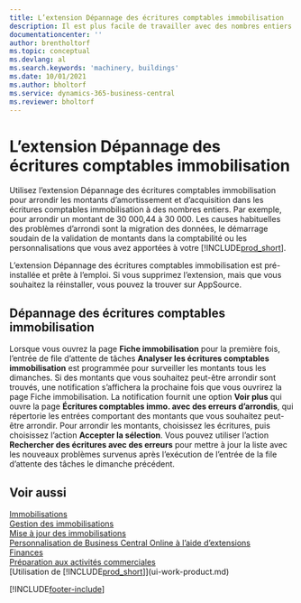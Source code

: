 ```yaml
---
title: L’extension Dépannage des écritures comptables immobilisation
description: Il est plus facile de travailler avec des nombres entiers. Utilisez cette extension pour arrondir les montants des immobilisations dans les écritures comptables immobilisation.
documentationcenter: ''
author: brentholtorf
ms.topic: conceptual
ms.devlang: al
ms.search.keywords: 'machinery, buildings'
ms.date: 10/01/2021
ms.author: bholtorf
ms.service: dynamics-365-business-central
ms.reviewer: bholtorf
---
```

# <a name="the-troubleshooting-fa-ledger-entries-extension"></a>L’extension Dépannage des écritures comptables immobilisation
Utilisez l’extension Dépannage des écritures comptables immobilisation pour arrondir les montants d’amortissement et d’acquisition dans les écritures comptables immobilisation à des nombres entiers. Par exemple, pour arrondir un montant de 30 000,44 à 30 000. Les causes habituelles des problèmes d’arrondi sont la migration des données, le démarrage soudain de la validation de montants dans la comptabilité ou les personnalisations que vous avez apportées à votre [!INCLUDE[prod_short](includes/prod_short.md)].

L’extension Dépannage des écritures comptables immobilisation est pré-installée et prête à l’emploi. Si vous supprimez l’extension, mais que vous souhaitez la réinstaller, vous pouvez la trouver sur AppSource.

## <a name="troubleshooting-fixed-asset-ledger-entries"></a>Dépannage des écritures comptables immobilisation
Lorsque vous ouvrez la page **Fiche immobilisation** pour la première fois, l’entrée de file d’attente de tâches **Analyser les écritures comptables immobilisation** est programmée pour surveiller les montants tous les dimanches. Si des montants que vous souhaitez peut-être arrondir sont trouvés, une notification s’affichera la prochaine fois que vous ouvrirez la page Fiche immobilisation. La notification fournit une option **Voir plus** qui ouvre la page **Écritures comptables immo. avec des erreurs d’arrondis**, qui répertorie les entrées comportant des montants que vous souhaitez peut-être arrondir. Pour arrondir les montants, choisissez les écritures, puis choisissez l’action **Accepter la sélection**. Vous pouvez utiliser l’action **Rechercher des écritures avec des erreurs** pour mettre à jour la liste avec les nouveaux problèmes survenus après l’exécution de l’entrée de la file d’attente des tâches le dimanche précédent.

## <a name="see-also"></a>Voir aussi
[Immobilisations](fa-manage.md)  
[Gestion des immobilisations](fa-manage.md)  
[Mise à jour des immobilisations](fa-how-maintain.md)  
[Personnalisation de Business Central Online à l’aide d’extensions](ui-extensions.md)  
[Finances](finance.md)  
[Préparation aux activités commerciales](ui-get-ready-business.md)  
[Utilisation de [!INCLUDE[prod_short](includes/prod_short.md)]](ui-work-product.md)  


[!INCLUDE[footer-include](includes/footer-banner.md)]



